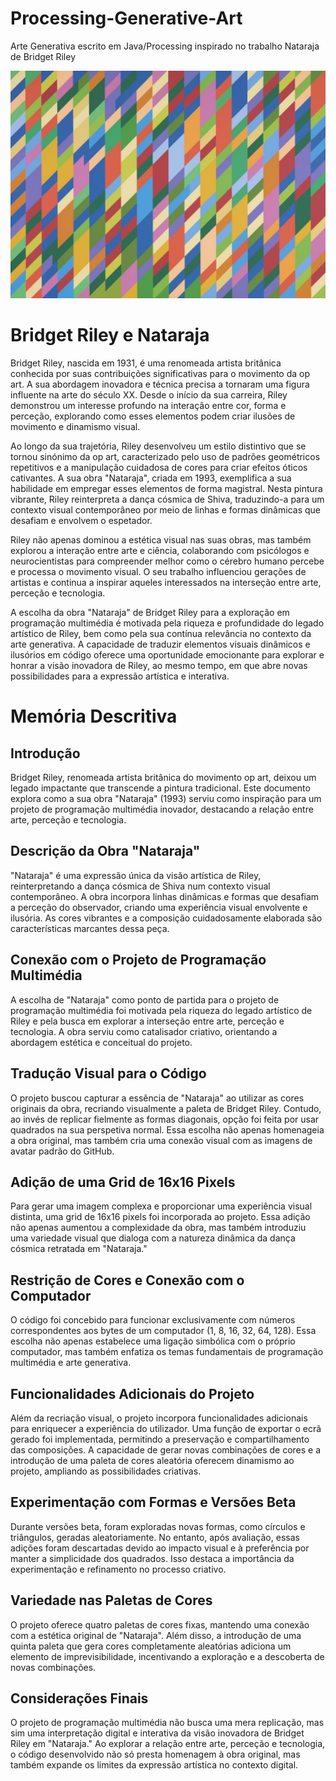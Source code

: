 # Processing-Generative-Art

Arte Generativa escrito em Java/Processing inspirado no trabalho Nataraja de Bridget Riley

![](T06859_10.jpg)

# Bridget Riley e Nataraja

Bridget Riley, nascida em 1931, é uma renomeada artista britânica conhecida por suas contribuições significativas para o movimento da op art. A sua abordagem inovadora e técnica precisa a tornaram uma figura influente na arte do século XX. Desde o início da sua carreira, Riley demonstrou um interesse profundo na interação entre cor, forma e perceção, explorando como esses elementos podem criar ilusões de movimento e dinamismo visual.

Ao longo da sua trajetória, Riley desenvolveu um estilo distintivo que se tornou sinónimo da op art, caracterizado pelo uso de padrões geométricos repetitivos e a manipulação cuidadosa de cores para criar efeitos óticos cativantes. A sua obra "Nataraja", criada em 1993, exemplifica a sua habilidade em empregar esses elementos de forma magistral. Nesta pintura vibrante, Riley reinterpreta a dança cósmica de Shiva, traduzindo-a para um contexto visual contemporâneo por meio de linhas e formas dinâmicas que desafiam e envolvem o espetador.

Riley não apenas dominou a estética visual nas suas obras, mas também explorou a interação entre arte e ciência, colaborando com psicólogos e neurocientistas para compreender melhor como o cérebro humano percebe e processa o movimento visual. O seu trabalho influenciou gerações de artistas e continua a inspirar aqueles interessados na interseção entre arte, perceção e tecnologia.

A escolha da obra "Nataraja" de Bridget Riley para a exploração em programação multimédia é motivada pela riqueza e profundidade do legado artístico de Riley, bem como pela sua contínua relevância no contexto da arte generativa. A capacidade de traduzir elementos visuais dinâmicos e ilusórios em código oferece uma oportunidade emocionante para explorar e honrar a visão inovadora de Riley, ao mesmo tempo, em que abre novas possibilidades para a expressão artística e interativa.


# Memória Descritiva

## Introdução
Bridget Riley, renomeada artista britânica do movimento op art, deixou um legado impactante que transcende a pintura tradicional. Este documento explora como a sua obra "Nataraja" (1993) serviu como inspiração para um projeto de programação multimédia inovador, destacando a relação entre arte, perceção e tecnologia.

## Descrição da Obra "Nataraja"
"Nataraja" é uma expressão única da visão artística de Riley, reinterpretando a dança cósmica de Shiva num contexto visual contemporâneo. A obra incorpora linhas dinâmicas e formas que desafiam a perceção do observador, criando uma experiência visual envolvente e ilusória. As cores vibrantes e a composição cuidadosamente elaborada são características marcantes dessa peça.

## Conexão com o Projeto de Programação Multimédia
A escolha de "Nataraja" como ponto de partida para o projeto de programação multimédia foi motivada pela riqueza do legado artístico de Riley e pela busca em explorar a interseção entre arte, perceção e tecnologia. A obra serviu como catalisador criativo, orientando a abordagem estética e conceitual do projeto.

## Tradução Visual para o Código
O projeto buscou capturar a essência de "Nataraja" ao utilizar as cores originais da obra, recriando visualmente a paleta de Bridget Riley. Contudo, ao invés de replicar fielmente as formas diagonais, opção foi feita por usar quadrados na sua perspetiva normal. Essa escolha não apenas homenageia a obra original, mas também cria uma conexão visual com as imagens de avatar padrão do GitHub.

## Adição de uma Grid de 16x16 Pixels
Para gerar uma imagem complexa e proporcionar uma experiência visual distinta, uma grid de 16x16 pixels foi incorporada ao projeto. Essa adição não apenas aumentou a complexidade da obra, mas também introduziu uma variedade visual que dialoga com a natureza dinâmica da dança cósmica retratada em "Nataraja."

## Restrição de Cores e Conexão com o Computador
O código foi concebido para funcionar exclusivamente com números correspondentes aos bytes de um computador (1, 8, 16, 32, 64, 128). Essa escolha não apenas estabelece uma ligação simbólica com o próprio computador, mas também enfatiza os temas fundamentais de programação multimédia e arte generativa.

## Funcionalidades Adicionais do Projeto
Além da recriação visual, o projeto incorpora funcionalidades adicionais para enriquecer a experiência do utilizador. Uma função de exportar o ecrã gerado foi implementada, permitindo a preservação e compartilhamento das composições. A capacidade de gerar novas combinações de cores e a introdução de uma paleta de cores aleatória oferecem dinamismo ao projeto, ampliando as possibilidades criativas.

## Experimentação com Formas e Versões Beta
Durante versões beta, foram exploradas novas formas, como círculos e triângulos, geradas aleatoriamente. No entanto, após avaliação, essas adições foram descartadas devido ao impacto visual e à preferência por manter a simplicidade dos quadrados. Isso destaca a importância da experimentação e refinamento no processo criativo.

## Variedade nas Paletas de Cores
O projeto oferece quatro paletas de cores fixas, mantendo uma conexão com a estética original de "Nataraja". Além disso, a introdução de uma quinta paleta que gera cores completamente aleatórias adiciona um elemento de imprevisibilidade, incentivando a exploração e a descoberta de novas combinações.

## Considerações Finais
O projeto de programação multimédia não busca uma mera replicação, mas sim uma interpretação digital e interativa da visão inovadora de Bridget Riley em "Nataraja." Ao explorar a relação entre arte, perceção e tecnologia, o código desenvolvido não só presta homenagem à obra original, mas também expande os limites da expressão artística no contexto digital.
